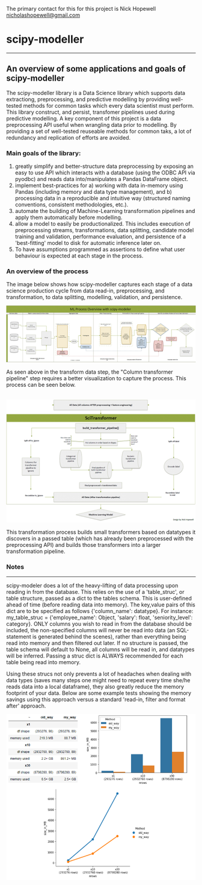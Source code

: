 The primary contact for this for this project is Nick Hopewell  
<nicholashopewell@gmail.com>    


# scipy-modeller  
--- 
An overview of some applications and goals of scipy-modeller
---
The scipy-modeller library is a Data Science library which supports data extractiong, preprocessing, and predictive modelling by providing well-tested methods for common tasks which every data scientist must perform. This library construct, and persist, transfomer pipelines used during predictive modelling. A key component of this project is a data preprocessing API useful when wrangling data prior to modelling. By providing a set of well-tested reuseable methods for common taks, a lot of redundancy and replication of efforts are avoided.
  
  
### Main goals of the library:  
1) greatly simplify and better-structure data preprocessing by exposing an easy to use API which interacts with a database (using the ODBC API via pyodbc) and reads data into/manipulates a Pandas DataFrame object.     
2) implement best-practices for a) working with data in-memory using Pandas (including memory and data type management), and b) processing data in a reproducible and intuitive way (structured naming conventions, consistent methodologies, etc.).
3) automate the building of Machine-Learning transformation pipelines and apply them automatically before modelling.    
4) allow a model to easily be productionalized. This includes execution of preprocessing streams, transformations, data splitting, candidate model training and validation, performance evaluation, and persistence of a 'best-fitting' model to disk for automatic inference later on.   
5) To have assumptions programmed as assertions to define what user behaviour is expected at each stage in the process. 


### An overview of the process  

The image below shows how scipy-modeller captures each stage of a data science production cycle from data read-in, preprocessing, and transformation, to data splitting, modelling, validation, and persistence. 

![](rmpics/2020-01-09-13-15-30-v2.PNG)
<br/>  

As seen above in the transform data step, the "Column transformer pipeline" step requires a better visualization to capture the process. This process can be seen below.   
<br/>  

![](rmpics/2020-01-09-13-18-44.png)  

This transformation process builds small transformers based on datatypes it discovers in a passed table (which has already been preprocessed with the preprocessing API) and builds those transformers into a larger transformation pipeline.  


### Notes  
--- 
scipy-modeler does a lot of the heavy-lifting of data processing upon reading in from the database. This relies on the use of a 'table_struc', or table structure, passed as a dict to the tables schema. This is user-defined ahead of time (before reading data into memory). The key,value pairs of this dict are to be specified as follows {'column_name': datatype}. For instance: my_table_struc = {'employee_name': Object, 'salary': float, 'seniority_level': category}. ONLY columns you wish to read in from the database should be included, the non-specified columns will never be read into data (an SQL-statement is generated behind the scenes), rather than everything being read into memory and then filtered out later. If no structure is passed, the table schema will default to None, all columns will be read in, and datatypes will be inferred. Passing a struc dict is ALWAYS recommended for each table being read into memory.

Using these strucs not only prevents a lot of headaches when dealing with data types (saves many steps one might need to repeat every time she/he reads data into a local dataframe), they also greatly reduce the memory footprint of your data. Below are some example tests showing the memory savings using this approach versus a standard 'read-in, filter and format after' approach.
  

![](rmpics/2020-01-15-10-48-51.png)



